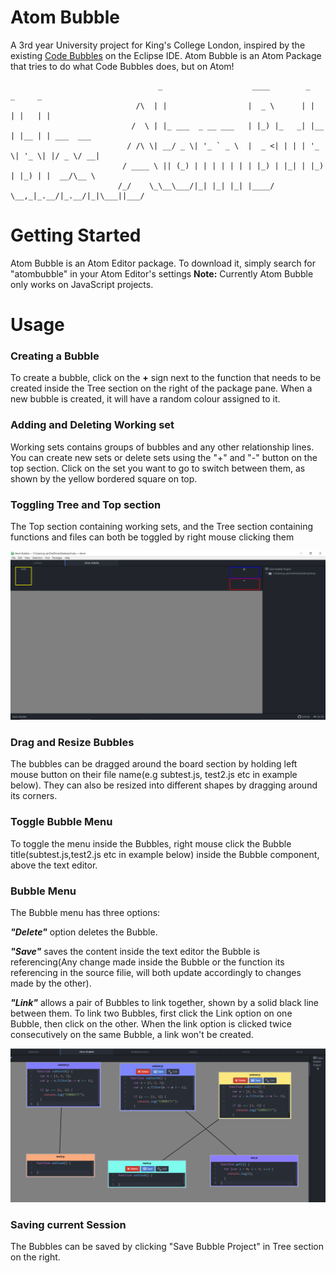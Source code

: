 # Atom Bubble

A 3rd year University project for King's College London, inspired by the existing [Code Bubbles](http://cs.brown.edu/~spr/codebubbles/) on the Eclipse IDE. Atom Bubble is an Atom Package that tries to do what Code Bubbles does, but on Atom!

                                     _                    ____        _     _     _           
                                /\  | |                  |  _ \      | |   | |   | |          
                               /  \ | |_ ___  _ __ ___   | |_) |_   _| |__ | |__ | | ___  ___ 
                              / /\ \| __/ _ \| '_ ` _ \  |  _ <| | | | '_ \| '_ \| |/ _ \/ __|
                             / ____ \ || (_) | | | | | | | |_) | |_| | |_) | |_) | |  __/\__ \
                            /_/    \_\__\___/|_| |_| |_| |____/ \__,_|_.__/|_.__/|_|\___||___/
                            
# Getting Started

Atom Bubble is an Atom Editor package. To download it, simply search for "atombubble" in your Atom Editor's settings
**Note:** Currently Atom Bubble only works on JavaScript projects.

# Usage

### Creating a Bubble
To create a bubble, click on the **+** sign next to the function that needs to be created inside the Tree section on the right of the package pane. When a new bubble is created, it will have a random colour assigned to it.

### Adding and Deleting Working set
Working sets contains groups of bubbles and any other relationship lines. You can create new sets or delete sets using the "+" and "-" button on the top section. Click on the set you want to go to switch between them, as shown by the yellow bordered square on top. 

### Toggling Tree and Top section
The Top section containing working sets, and the Tree section containing functions and files can both be toggled by right mouse clicking them

![bubbles_2](/img/atombubble_plain.png)

### Drag and Resize Bubbles
The bubbles can be dragged around the board section by holding left mouse button on their file name(e.g subtest.js, test2.js etc in example below). They can also be resized into different shapes by dragging around its corners.
 
### Toggle Bubble Menu
To toggle the menu inside the Bubbles, right mouse click the Bubble title(subtest.js,test2.js etc in example below) inside the Bubble component, above the text editor.

### Bubble Menu
The Bubble menu has three options: 

***"Delete"*** option deletes the Bubble.

***"Save"*** saves the content inside the text editor the Bubble is referencing(Any change made inside the Bubble or the function its referencing in the source filie, will both update accordingly to changes made by the other). 

***"Link"*** allows a pair of Bubbles to link together, shown by a solid black line between them. To link two Bubbles, first click the Link option on one Bubble, then click on the other. When the link option is clicked twice consecutively on the same Bubble, a link won't be created.

![bubbles_1](/img/connectors.png)

### Saving current Session
The Bubbles can be saved by clicking "Save Bubble Project" in Tree section on the right. 



